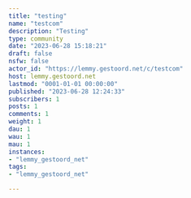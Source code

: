 ```yaml
---
title: "testing" 
name: "testcom"
description: "Testing"
type: community
date: "2023-06-28 15:18:21"
draft: false
nsfw: false
actor_id: "https://lemmy.gestoord.net/c/testcom"
host: lemmy.gestoord.net
lastmod: "0001-01-01 00:00:00"
published: "2023-06-28 12:24:33"
subscribers: 1
posts: 1
comments: 1
weight: 1
dau: 1
wau: 1
mau: 1
instances:
- "lemmy_gestoord_net"
tags: 
- "lemmy_gestoord_net"

---
```

